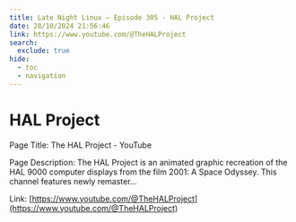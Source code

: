 ```yaml
---
title: Late Night Linux – Episode 305 - HAL Project
date: 28/10/2024 21:56:46
link: https://www.youtube.com/@TheHALProject
search:
  exclude: true
hide:
  - toc
  - navigation
---
```


# HAL Project

Page Title: The HAL Project - YouTube

Page Description: The HAL Project is an animated graphic recreation of the HAL 9000 computer displays from the film 2001: A Space Odyssey. This channel features newly remaster... 

Link: [https://www.youtube.com/@TheHALProject](https://www.youtube.com/@TheHALProject)